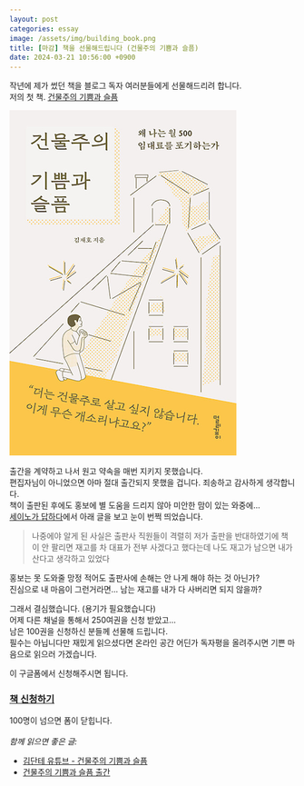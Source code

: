 ```yaml
---
layout: post
categories: essay
image: /assets/img/building_book.png
title: [마감] 책을 선물해드립니다 (건물주의 기쁨과 슬픔)
date: 2024-03-21 10:56:00 +0900
---
```


작년에 제가 썼던 책을 블로그 독자 여러분들에게 선물해드리려 합니다.  
저의 첫 책. [건물주의 기쁨과 슬픔](https://www.aladin.co.kr/shop/wproduct.aspx?ItemId=304994762)

![건물주의 기쁨과 슬픔 책](/assets/img/building_book.png)  

출간을 계약하고 나서 원고 약속을 매번 지키지 못했습니다.  
편집자님이 아니었으면 아마 절대 출간되지 못했을 겁니다. 죄송하고 감사하게 생각합니다.  
책이 출판된 후에도 홍보에 별 도움을 드리지 않아 미안한 맘이 있는 와중에...  
[세이노가 답하다](https://event.kyobobook.co.kr/detail/217322)에서 아래 글을 보고 눈이 번쩍 띄었습니다.

> 나중에야 알게 된 사실은 출판사 직원들이 격렬히 저가 출판을 반대하였기에 책이 안 팔리면 재고를 차 대표가 전부 사겠다고 했다는데 나도 재고가 남으면 내가 산다고 생각하고 있었다

홍보는 못 도와줄 망정 적어도 출판사에 손해는 안 나게 해야 하는 것 아닌가?  
진심으로 내 마음이 그런거라면... 남는 재고를 내가 다 사버리면 되지 않을까?

그래서 결심했습니다. (용기가 필요했습니다)  
어제 다른 채널을 통해서 250여권을 신청 받았고...  
남은 100권을 신청하신 분들께 선물해 드립니다.  
필수는 아닙니다만 재밌게 읽으셨다면 온라인 공간 어딘가 독자평을 올려주시면 기쁜 마음으로 읽으러 가겠습니다.

이 구글폼에서 신청해주시면 됩니다.  
### [책 신청하기](https://docs.google.com/forms/d/e/1FAIpQLScbicO2-VXE2hDYbaRo-CoXb003KkmpG8FwJScn_xNPCGMD7A/viewform)
100명이 넘으면 폼이 닫힙니다.
<br>
<br>
*함께 읽으면 좋은 글:*
* [김단테 유튜브 - 건물주의 기쁨과 슬픔](/essay/2022/11/23/kimdante-youtube.html)
* [건물주의 기쁨과 슬픔 출간](/essay/2022/11/15/the-joys-and-sorrows-building-owner.html)